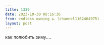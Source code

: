 ```yaml
---
title: 1339
date: 2023-10-30 08:16:36
from: endless шизing ⍼ (channel1162404975)
layout: post
---
```


как полюбить зиму....
